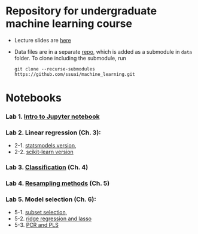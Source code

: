 # Repository for undergraduate machine learning course

* Lecture slides are [here](http://nc.ssu.ac.kr/ml/)

* Data files are in a separate [repo](https://github.com/ssuai/machine_learning_data), which is added as a submodule in `data` folder.
  To clone including the submodule, run
  ```
  git clone --recurse-submodules https://github.com/ssuai/machine_learning.git
  ```


# Notebooks
### Lab 1. [Intro to Jupyter notebook](./lab1_intro.ipynb)
### Lab 2. Linear regression (Ch. 3): 
* 2-1. [statsmodels version](./lab2_linear_regression_statsmodels.ipynb), 
* 2-2. [scikit-learn version](./lab2_linear_regression_scikit-learn.ipynb)
### Lab 3. [Classification](./lab3_classification.ipynb) (Ch. 4)
### Lab 4. [Resampling methods](./lab4_resampling.ipynb) (Ch. 5)
### Lab 5. Model selection (Ch. 6): 
* 5-1. [subset selection](./lab5-1_subset_selection.ipynb), 
* 5-2. [ridge regression and lasso](./lab5-2_ridge_regression_and_lasso.ipynb)
* 5-3. [PCR and PLS](./lab5-3_PCR_and_PLS.ipynb)

